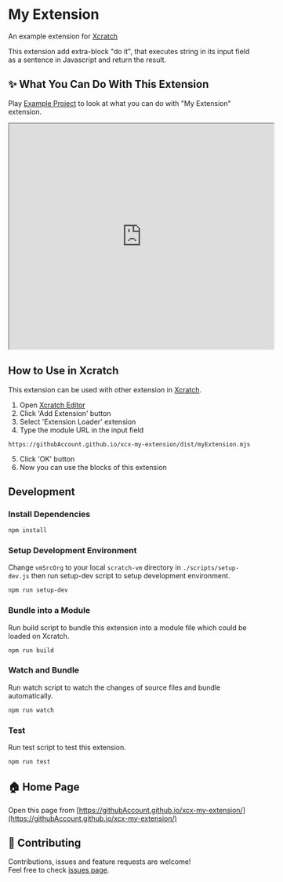 # My Extension
An example extension for [Xcratch](https://xcratch.github.io/)

This extension add extra-block "do it", that executes string in its input field as a sentence in Javascript and return the result.


## ✨ What You Can Do With This Extension

Play [Example Project](https://xcratch.github.io/editor/#https://githubAccount.github.io/xcx-my-extension/projects/example.sb3) to look at what you can do with "My Extension" extension. 
<iframe src="https://xcratch.github.io/editor/player#https://githubAccount.github.io/xcx-my-extension/projects/example.sb3" width="540px" height="460px"></iframe>


## How to Use in Xcratch

This extension can be used with other extension in [Xcratch](https://xcratch.github.io/). 
1. Open [Xcratch Editor](https://xcratch.github.io/editor)
2. Click 'Add Extension' button
3. Select 'Extension Loader' extension
4. Type the module URL in the input field 
```
https://githubAccount.github.io/xcx-my-extension/dist/myExtension.mjs
```
5. Click 'OK' button
6. Now you can use the blocks of this extension


## Development

### Install Dependencies

```sh
npm install
```

### Setup Development Environment

Change ```vmSrcOrg``` to your local ```scratch-vm``` directory in ```./scripts/setup-dev.js``` then run setup-dev script to setup development environment.

```sh
npm run setup-dev
```

### Bundle into a Module

Run build script to bundle this extension into a module file which could be loaded on Xcratch.

```sh
npm run build
```

### Watch and Bundle

Run watch script to watch the changes of source files and bundle automatically.

```sh
npm run watch
```

### Test

Run test script to test this extension.

```sh
npm run test
```


## 🏠 Home Page

Open this page from [https://githubAccount.github.io/xcx-my-extension/](https://githubAccount.github.io/xcx-my-extension/)


## 🤝 Contributing

Contributions, issues and feature requests are welcome!<br />Feel free to check [issues page](https://github.com/githubAccount/xcx-my-extension/issues). 
